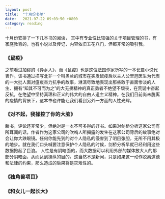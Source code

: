 ```yaml
---
layout: post
title:  "十月份书单"
date:   2021-07-22 09:03:50 +0800
category: reading
---
```


十月份安排了一下几本书的阅读， 其中有专业性比较强的关于项目管理的书，有家庭教育的，也有小说以及传记，内容依旧五花八门，但都非常的吸引我。

### 《鼠疫》

之前看过加缪的《异乡人》，而《鼠疫》也是这位法国作家所写的一本长篇小说代表作。该书通过描写北非一个叫奥兰的城市在突发鼠疫后以主人公里厄医生为代表的一大批人面对瘟疫奋力抗争的故事，淋漓尽致地表现出那些敢于直面惨淡的人生、拥有“知其不可而为之”的大无畏精神的真正勇者不绝望不颓丧，在荒诞中奋起反抗，在绝望中坚持真理和正义的伟大的自由人道主义精神。在我们目前尚未脱离的疫情的背景下，这本书也许能让我们看到另外一方面的人性光辉。

### 《对不起，我操控了你的大脑》

新书，评论还非常少，但绝对是一本不可多得的好书。如果对剑桥分析这家公司有所耳闻的话，作者作为这家公司的吹哨人所揭露的发生在这家公司背后的故事绝对会让你大跌眼镜。任何你能先到的对个人隐私的侵害到了明目张胆，无所不用其极的地步。就在我们口头喊要注意保护个人隐私的时候，剑桥分析早就已经利用这些数据掀起了巨浪。
人性是有阴暗面的，而大数据可以利用外部的媒体放大人的那部分阴暗面，从而达到操纵的目的。这当然不是新闻，只是如果这一动作脱离道德和法律的约束，那么造成的后果将是灾难性的。

### 《独角兽项目》

### 《和女儿一起长大》
